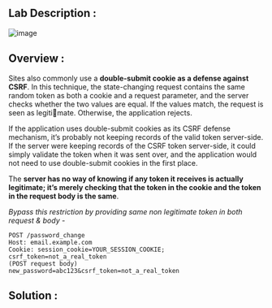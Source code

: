 ## Lab Description :

![image](https://github.com/sh3bu/Portswigger_labs/assets/67383098/5e3c5679-cfe8-4604-88d1-27aff3ccef53)


## Overview :

Sites also commonly use a **double-submit cookie as a defense against CSRF**. In this technique, the state-changing request contains the same random token as both a cookie and a request parameter, and  the server checks whether the two values are equal. If the values match, the request is seen as legitimate. Otherwise, the application rejects.

If the application uses double-submit cookies as its CSRF defense mechanism, it’s probably not keeping records of the valid token server-side. If the server were keeping records of the CSRF token server-side, it could simply validate the token when it was sent over, and the application would not need  to use double-submit cookies in the first place. 

The **server has no way of knowing if any token it receives is actually legitimate; it’s merely checking that the token in the cookie and the token in the request body is the same**. 

_Bypass this restriction by providing same non legitimate token in both request & body -_

```http
POST /password_change
Host: email.example.com
Cookie: session_cookie=YOUR_SESSION_COOKIE; csrf_token=not_a_real_token
(POST request body)
new_password=abc123&csrf_token=not_a_real_token
```


## Solution :

